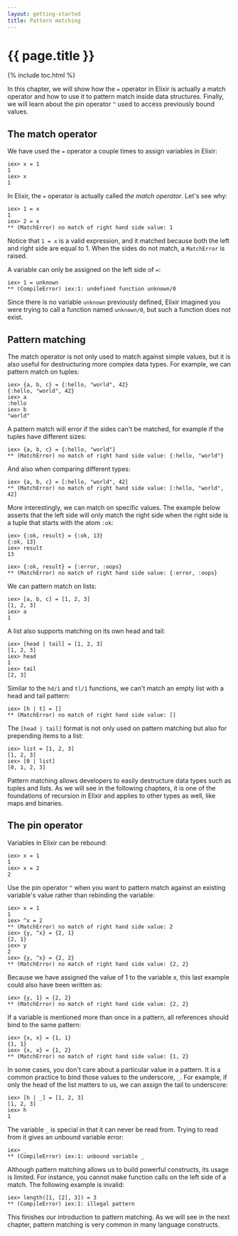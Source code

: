 ```yaml
---
layout: getting-started
title: Pattern matching
---
```


# {{ page.title }}<span hidden>.</span>

{% include toc.html %}

In this chapter, we will show how the `=` operator in Elixir is actually a match operator and how to use it to pattern match inside data structures. Finally, we will learn about the pin operator `^` used to access previously bound values.

## The match operator

We have used the `=` operator a couple times to assign variables in Elixir:

```iex
iex> x = 1
1
iex> x
1
```

In Elixir, the `=` operator is actually called *the match operator*. Let's see why:

```iex
iex> 1 = x
1
iex> 2 = x
** (MatchError) no match of right hand side value: 1
```

Notice that `1 = x` is a valid expression, and it matched because both the left and right side are equal to 1. When the sides do not match, a `MatchError` is raised.

A variable can only be assigned on the left side of `=`:

```iex
iex> 1 = unknown
** (CompileError) iex:1: undefined function unknown/0
```

Since there is no variable `unknown` previously defined, Elixir imagined you were trying to call a function named `unknown/0`, but such a function does not exist.

## Pattern matching

The match operator is not only used to match against simple values, but it is also useful for destructuring more complex data types. For example, we can pattern match on tuples:

```iex
iex> {a, b, c} = {:hello, "world", 42}
{:hello, "world", 42}
iex> a
:hello
iex> b
"world"
```

A pattern match will error if the sides can't be matched, for example if the tuples have different sizes:

```iex
iex> {a, b, c} = {:hello, "world"}
** (MatchError) no match of right hand side value: {:hello, "world"}
```

And also when comparing different types:

```iex
iex> {a, b, c} = [:hello, "world", 42]
** (MatchError) no match of right hand side value: [:hello, "world", 42]
```

More interestingly, we can match on specific values. The example below asserts that the left side will only match the right side when the right side is a tuple that starts with the atom `:ok`:

```iex
iex> {:ok, result} = {:ok, 13}
{:ok, 13}
iex> result
13

iex> {:ok, result} = {:error, :oops}
** (MatchError) no match of right hand side value: {:error, :oops}
```

We can pattern match on lists:

```iex
iex> [a, b, c] = [1, 2, 3]
[1, 2, 3]
iex> a
1
```

A list also supports matching on its own head and tail:

```iex
iex> [head | tail] = [1, 2, 3]
[1, 2, 3]
iex> head
1
iex> tail
[2, 3]
```

Similar to the `hd/1` and `tl/1` functions, we can't match an empty list with a head and tail pattern:

```iex
iex> [h | t] = []
** (MatchError) no match of right hand side value: []
```

The `[head | tail]` format is not only used on pattern matching but also for prepending items to a list:

```iex
iex> list = [1, 2, 3]
[1, 2, 3]
iex> [0 | list]
[0, 1, 2, 3]
```

Pattern matching allows developers to easily destructure data types such as tuples and lists. As we will see in the following chapters, it is one of the foundations of recursion in Elixir and applies to other types as well, like maps and binaries.

## The pin operator

Variables in Elixir can be rebound:

```iex
iex> x = 1
1
iex> x = 2
2
```

Use the pin operator `^` when you want to pattern match against an existing variable's value rather than rebinding the variable:

```iex
iex> x = 1
1
iex> ^x = 2
** (MatchError) no match of right hand side value: 2
iex> {y, ^x} = {2, 1}
{2, 1}
iex> y
2
iex> {y, ^x} = {2, 2}
** (MatchError) no match of right hand side value: {2, 2}
```

Because we have assigned the value of 1 to the variable x, this last example could also have been written as:

```
iex> {y, 1} = {2, 2}
** (MatchError) no match of right hand side value: {2, 2}
```

If a variable is mentioned more than once in a pattern, all references should bind to the same pattern:

```iex
iex> {x, x} = {1, 1}
{1, 1}
iex> {x, x} = {1, 2}
** (MatchError) no match of right hand side value: {1, 2}
```

In some cases, you don't care about a particular value in a pattern. It is a common practice to bind those values to the underscore, `_`. For example, if only the head of the list matters to us, we can assign the tail to underscore:

```iex
iex> [h | _] = [1, 2, 3]
[1, 2, 3]
iex> h
1
```

The variable `_` is special in that it can never be read from. Trying to read from it gives an unbound variable error:

```iex
iex> _
** (CompileError) iex:1: unbound variable _
```

Although pattern matching allows us to build powerful constructs, its usage is limited. For instance, you cannot make function calls on the left side of a match. The following example is invalid:

```iex
iex> length([1, [2], 3]) = 3
** (CompileError) iex:1: illegal pattern
```

This finishes our introduction to pattern matching. As we will see in the next chapter, pattern matching is very common in many language constructs.
